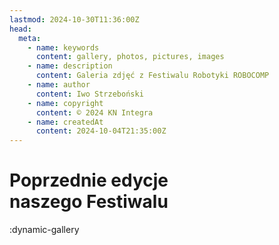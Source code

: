 ```yaml
---
lastmod: 2024-10-30T11:36:00Z
head:
  meta:
    - name: keywords
      content: gallery, photos, pictures, images
    - name: description
      content: Galeria zdjęć z Festiwalu Robotyki ROBOCOMP
    - name: author
      content: Iwo Strzeboński
    - name: copyright
      content: © 2024 KN Integra
    - name: createdAt
      content: 2024-10-04T21:35:00Z
---
```


# Poprzednie edycje<br /> naszego Festiwalu

<!-- markdownlint-disable MD003 MD007 -->
:dynamic-gallery
<!-- markdownlint-enable MD003 MD007 -->
